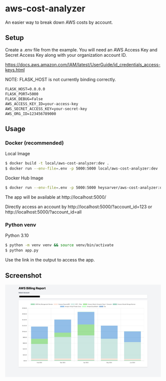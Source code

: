 # aws-cost-analyzer

An easier way to break down AWS costs by account.

## Setup

Create a .env file from the example.  You will need an AWS Access Key and Secret Access Key along with your organization account ID.

https://docs.aws.amazon.com/IAM/latest/UserGuide/id_credentials_access-keys.html

NOTE: FLASK_HOST is not currently binding correctly.
```
FLASK_HOST=0.0.0.0
FLASK_PORT=5000
FLASK_DEBUG=False
AWS_ACCESS_KEY_ID=your-access-key
AWS_SECRET_ACCESS_KEY=your-secret-key
AWS_ORG_ID=123456789000
```

## Usage

### Docker (recommended)
Local Image
```bash
$ docker build -t local/aws-cost-analyzer:dev .
$ docker run --env-file=.env -p 5000:5000 local/aws-cost-analyzer:dev
```
Docker Hub Image
```bash
$ docker run --env-file=.env -p 5000:5000 heysarver/aws-cost-analyzer:dev
```

The app will be available at http://localhost:5000/

Directly access an account by http://localhost:5000/?account_id=123 or http://localhost:5000/?account_id=all

### Python venv

Python 3.10

```bash
$ python -m venv venv && source venv/bin/activate
$ python app.py
```
Use the link in the output to access the app.

## Screenshot

![screenshot](screenshot.png)
